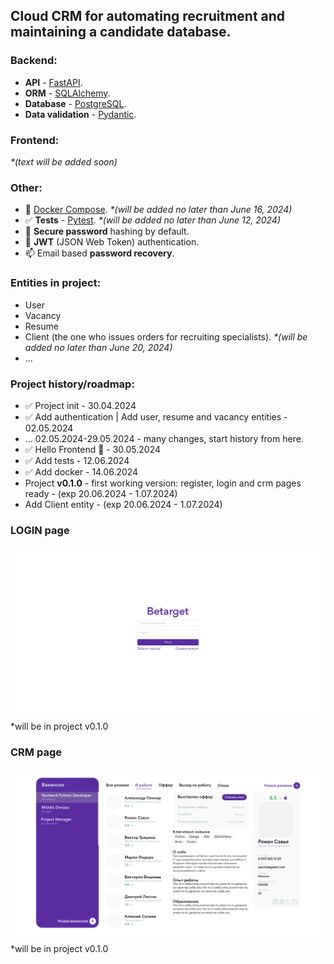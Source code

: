 ## Сloud CRM for automating recruitment and maintaining a candidate database.

### Backend:
- **API** - [FastAPI](https://fastapi.tiangolo.com).
- **ORM** - [SQLAlchemy](https://www.sqlalchemy.org).
- **Database** - [PostgreSQL](https://www.postgresql.org).
- **Data validation** - [Pydantic](https://docs.pydantic.dev).

### Frontend: 
_*(text will be added soon)_

### Other:
- 🐳 [Docker Compose](https://www.docker.com). _*(will be added no later than June 16, 2024)_
- ✅ **Tests** - [Pytest](https://pytest.org). _*(will be added no later than June 12, 2024)_
- 🔐 **Secure password** hashing by default.
- 🔑 **JWT** (JSON Web Token) authentication.
- 📫 Email based **password recovery**.

### Entities in project:
- User
- Vacancy 
- Resume
- Client (the one who issues orders for recruiting specialists). _*(will be added no later than June 20, 2024)_
- ...

### Project history/roadmap:
- ✅ Project init - 30.04.2024
- ✅ Add authentication | Add user, resume and vacancy entities - 02.05.2024
- ... 02.05.2024-29.05.2024 - many changes, start history from here.
- ✅ Hello Frontend 🌻 - 30.05.2024
- ✅ Add tests - 12.06.2024
- ✅ Add docker - 14.06.2024
- Project **v0.1.0** - first working version: register, login and crm pages ready - (exp 20.06.2024 - 1.07.2024)
- Add Client entity - (exp 20.06.2024 - 1.07.2024)

### LOGIN page
[![API docs](img/login_betarget.png)](https://github.com/ShinKranel/betarget)
*will be in project v0.1.0

### CRM page
[![API docs](img/crm_betarget.png)](https://github.com/ShinKranel/betarget)
*will be in project v0.1.0